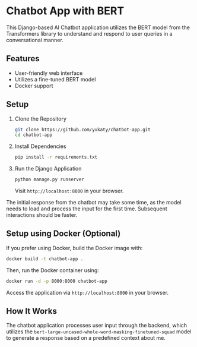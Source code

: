 # Chatbot App with BERT

This Django-based AI Chatbot application utilizes the BERT model from the Transformers library to understand and respond to user queries in a conversational manner. 

## Features

- User-friendly web interface
- Utilizes a fine-tuned BERT model
- Docker support

## Setup 

1. Clone the Repository
   ```bash
   git clone https://github.com/yukaty/chatbot-app.git
   cd chatbot-app
   ```

2. Install Dependencies
   ```bash
   pip install -r requirements.txt
   ```

3. Run the Django Application
   ```bash
   python manage.py runserver
   ```

   Visit `http://localhost:8000` in your browser.
   
The initial response from the chatbot may take some time, as the model needs to load and process the input for the first time. Subsequent interactions should be faster.

## Setup using Docker (Optional)

   If you prefer using Docker, build the Docker image with:

   ```bash
   docker build -t chatbot-app .
   ```

   Then, run the Docker container using:

   ```bash
   docker run -d -p 8000:8000 chatbot-app
   ```

   Access the application via `http://localhost:8000` in your browser.

## How It Works

The chatbot application processes user input through the backend, which utilizes the `bert-large-uncased-whole-word-masking-finetuned-squad` model to generate a response based on a predefined context about me.
